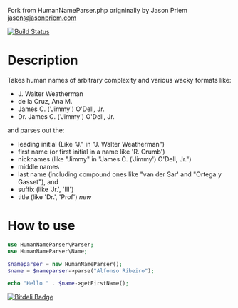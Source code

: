 Fork from HumanNameParser.php origninally by Jason Priem <jason@jasonpriem.com>

[![Build Status](https://travis-ci.org/davidgorges/HumanNameParser.php.png)](https://travis-ci.org/davidgorges/HumanNameParser.php)


# Description
Takes human names of arbitrary complexity and various wacky formats like:

* J. Walter Weatherman 
* de la Cruz, Ana M. 
* James C. ('Jimmy') O'Dell, Jr.
* Dr. James C. ('Jimmy') O'Dell, Jr.

and parses out the:

- leading initial (Like "J." in "J. Walter Weatherman")
- first name (or first initial in a name like 'R. Crumb')
- nicknames (like "Jimmy" in "James C. ('Jimmy') O'Dell, Jr.")
- middle names
- last name (including compound ones like "van der Sar' and "Ortega y Gasset"), and
- suffix (like 'Jr.', 'III')
- title (like 'Dr.', 'Prof') *new*


# How to use

```php
use HumanNameParser\Parser;
use HumanNameParser\Name;

$nameparser = new HumanNameParser();
$name = $nameparser->parse("Alfonso Ribeiro");

echo "Hello " . $name->getFirstName();
```


[![Bitdeli Badge](https://d2weczhvl823v0.cloudfront.net/davidgorges/humannameparser.php/trend.png)](https://bitdeli.com/free "Bitdeli Badge")

